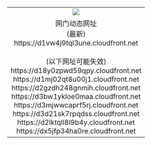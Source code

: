 ﻿<table>
  <tr></tr>
  <tr><td colspan=2 align=center><img src="https://d1vw4j9tql3une.cloudfront.net/Up/oGate.jpg" /></td></tr>
  <tr><td colspan=2 align=center>网门动态网址<br/>(最新)
<br>https://d1vw4j9tql3une.cloudfront.net
<br/><br/>(以下网址可能失效)
<br>https://d18y0zpwd59qpy.cloudfront.net
<br>https://d1mj02qt8u00j1.cloudfront.net
<br>https://d2gzdh248gnmih.cloudfront.net
<br>https://d3bw1ykloe0maa.cloudfront.net
<br>https://d3mjwwcaprf5rj.cloudfront.net
<br>https://d3d21sk7rpqdss.cloudfront.net
<br>https://d2lktqll8l9b4y.cloudfront.net
<br>https://dx5jfp34ha0re.cloudfront.net
    </td>
  </tr>
</table>
